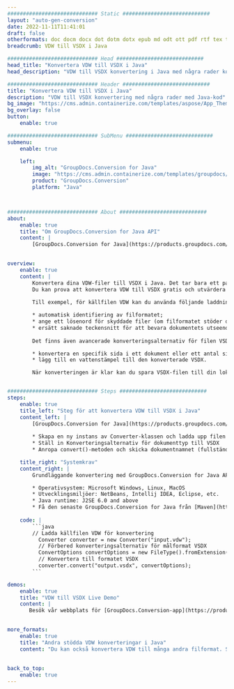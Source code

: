```yaml
---
############################# Static ############################
layout: "auto-gen-conversion"
date: 2022-11-11T11:41:01
draft: false
otherformats: doc docm docx dot dotm dotx epub md odt ott pdf rtf tex txt vdx vsdm vsdx vssm vssx vstm vstx vsx vtx xps
breadcrumb: VDW till VSDX i Java

############################# Head ############################
head_title: "Konvertera VDW till VSDX i Java"
head_description: "VDW till VSDX konvertering i Java med några rader kod. Konvertera över 160 filformat med hjälp av GroupDocs dokumentkonverterings-API för Java"

############################# Header ############################
title: "Konvertera VDW till VSDX i Java"
description: "VDW till VSDX konvertering med några rader med Java-kod"
bg_image: "https://cms.admin.containerize.com/templates/aspose/App_Themes/V3/images/bg/header1.png"
bg_overlay: false
button:
    enable: true

############################# SubMenu ############################
submenu:
    enable: true

    left:
        img_alt: "GroupDocs.Conversion for Java"
        image: "https://cms.admin.containerize.com/templates/groupdocs/images/product-logos/90x90-noborder/groupdocs-conversion-java.png"
        product: "GroupDocs.Conversion"
        platform: "Java"



############################# About ############################
about:
    enable: true
    title: "Om GroupDocs.Conversion for Java API"
    content: |
        [GroupDocs.Conversion for Java](https://products.groupdocs.com/conversion/java/) är ett avancerat filformatkonverterings-API för konvertering mellan populära bild- och dokumentformat som Microsoft Office, OpenDocument, PDF, HTML, e-post, CAD. och mycket mer med bara några rader kod. Det inbyggda API:t upptäcker automatiskt formaten för originaldokumenten och erbjuder många alternativ för att anpassa de konverterade dokumenten. Tillsammans med funktionen att extrahera information från ett dokument, stöder den också cachelagring av konverteringsresultaten till den lokala disken som standard. Men alla typer av cachelagring kan stödjas genom att implementera lämpliga gränssnitt - Amazon S3, Dropbox, Google Drive, Windows Azure, Reddis eller andra.
    

overview:
    enable: true
    content: |
        Konvertera dina VDW-filer till VSDX i Java. Det tar bara ett par rader med Java-kod på valfri plattform, som Windows, Linux, macOS.
        Du kan prova att konvertera VDW till VSDX gratis och utvärdera kvaliteten på konverteringsresultaten. Tillsammans med enkla filkonverteringsskript kan du prova mer sofistikerade alternativ för att ladda källfilen VDW och lagra VSDX-utdata. 
        
        Till exempel, för källfilen VDW kan du använda följande laddningsalternativ:

        * automatisk identifiering av filformatet;
        * ange ett lösenord för skyddade filer (om filformatet stöder det);
        * ersätt saknade teckensnitt för att bevara dokumentets utseende.
        
        Det finns även avancerade konverteringsalternativ för filen VSDX:

        * konvertera en specifik sida i ett dokument eller ett antal sidor;
        * lägg till en vattenstämpel till den konverterade VSDX.

        När konverteringen är klar kan du spara VSDX-filen till din lokala filsökväg eller till tredje parts lagring såsom FTP, Amazon S3, Google Drive, Dropbox etc. Observera - för att konvertera VDW till VSDX behöver du inte installera någon ytterligare programvara, såsom MS Office, Open Office, Adobe Acrobat Reader etc.


############################# Steps ############################
steps:
    enable: true
    title_left: "Steg för att konvertera VDW till VSDX i Java"
    content_left: |
        [GroupDocs.Conversion for Java](https://products.groupdocs.com/conversion/java/) låter utvecklare enkelt konvertera VDW fil till VSDX med några rader kod.
        
        * Skapa en ny instans av Converter-klassen och ladda upp filen VDW med den fullständiga sökvägen
        * Ställ in Konverteringsalternativ för dokumenttyp till VSDX
        * Anropa convert()-metoden och skicka dokumentnamnet (fullständig sökväg) och formatet (VSDX) som en parameter

    title_right: "Systemkrav"
    content_right: |
        Grundläggande konvertering med GroupDocs.Conversion for Java API kan göras med bara några rader kod. Våra API:er stöds på alla större plattformar och operativsystem. Innan du kör koden nedan, se till att du har följande förutsättningar installerade på ditt system.

        * Operativsystem: Microsoft Windows, Linux, MacOS
        * Utvecklingsmiljöer: NetBeans, Intellij IDEA, Eclipse, etc.
        * Java runtime: J2SE 6.0 and above
        * Få den senaste GroupDocs.Conversion for Java från [Maven](https://repository.groupdocs.com/webapp/#/artifacts/browse/tree/General/repo/com/groupdocs/groupdocs-conversion)
         
    code: |
        ```java    
        // Ladda källfilen VDW för konvertering
          Converter converter = new Converter("input.vdw");
          // Förbered konverteringsalternativ för målformat VSDX
          ConvertOptions convertOptions = new FileType().fromExtension("vsdx").getConvertOptions();
          // Konvertera till formatet VSDX
          converter.convert("output.vsdx", convertOptions);
        ```

demos:
    enable: true
    title: "VDW till VSDX Live Demo"
    content: |
       Besök vår webbplats för [GroupDocs.Conversion-app](https://products.groupdocs.app/conversion/family) och försök konvertera VDW till VSDX nu. Den kostnadsfria demon har följande fördelar
          

more_formats:
    enable: true
    title: "Andra stödda VDW konverteringar i Java"
    content: "Du kan också konvertera VDW till många andra filformat. Se listan nedan."
       
       
back_to_top:
    enable: true
---
```

